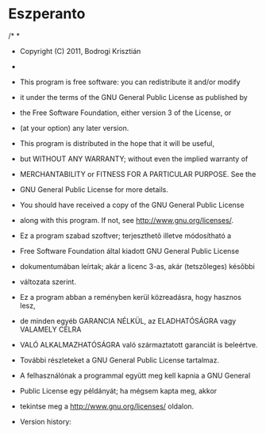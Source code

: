 Eszperanto
==========
/*
 *
 * Copyright (C) 2011, Bodrogi Krisztián
 *
 * This program is free software: you can redistribute it and/or modify
 * it under the terms of the GNU General Public License as published by
 * the Free Software Foundation, either version 3 of the License, or
 * (at your option) any later version.

 * This program is distributed in the hope that it will be useful,
 * but WITHOUT ANY WARRANTY; without even the implied warranty of
 * MERCHANTABILITY or FITNESS FOR A PARTICULAR PURPOSE. See the
 * GNU General Public License for more details.

 * You should have received a copy of the GNU General Public License
 * along with this program. If not, see <http://www.gnu.org/licenses/>.

 * Ez a program szabad szoftver; terjeszthetõ illetve módosítható a
 * Free Software Foundation által kiadott GNU General Public License
 * dokumentumában leírtak; akár a licenc 3-as, akár (tetszõleges) késõbbi
 * változata szerint.

 * Ez a program abban a reményben kerül közreadásra, hogy hasznos lesz,
 * de minden egyéb GARANCIA NÉLKÜL, az ELADHATÓSÁGRA vagy VALAMELY CÉLRA
 * VALÓ ALKALMAZHATÓSÁGRA való származtatott garanciát is beleértve.
 * További részleteket a GNU General Public License tartalmaz.

 * A felhasználónak a programmal együtt meg kell kapnia a GNU General
 * Public License egy példányát; ha mégsem kapta meg, akkor
 * tekintse meg a <http://www.gnu.org/licenses/> oldalon.
 * Version history:
